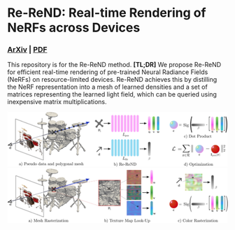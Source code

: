 # Re-ReND: Real-time Rendering of NeRFs across Devices

### [ArXiv](https://arxiv.org/abs/2303.08717) | [PDF](https://arxiv.org/pdf/2303.08717.pdf) 

This repository is for the Re-ReND method.
**[TL;DR]** We propose Re-ReND for efficient real-time rendering of pre-trained Neural Radiance Fields (NeRFs) on resource-limited devices. Re-ReND achieves this by distilling the NeRF representation into a mesh of learned densities and a set of matrices representing the learned light field, which can be queried using inexpensive matrix multiplications.

<div align="center">
    <a><img src="figs/Training.png"  width="700" ></a>
</div>
<div align="center">
    <a><img src="figs/Rendering.png"  width="700" ></a>
</div>
